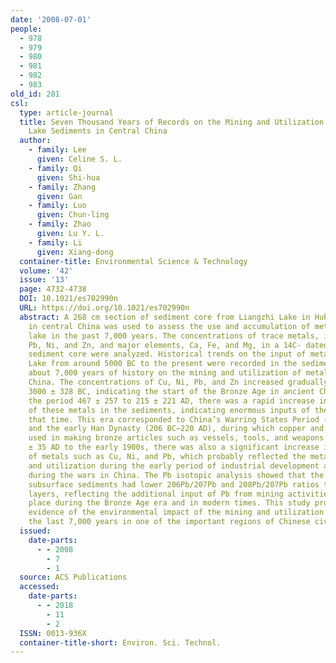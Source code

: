 ```yaml
---
date: '2008-07-01'
people:
  - 978
  - 979
  - 980
  - 981
  - 982
  - 983
old_id: 281
csl:
  type: article-journal
  title: Seven Thousand Years of Records on the Mining and Utilization of Metals from
    Lake Sediments in Central China
  author:
    - family: Lee
      given: Celine S. L.
    - family: Qi
      given: Shi-hua
    - family: Zhang
      given: Gan
    - family: Luo
      given: Chun-ling
    - family: Zhao
      given: Lu Y. L.
    - family: Li
      given: Xiang-dong
  container-title: Environmental Science & Technology
  volume: '42'
  issue: '13'
  page: 4732-4738
  DOI: 10.1021/es702990n
  URL: https://doi.org/10.1021/es702990n
  abstract: A 268 cm section of sediment core from Liangzhi Lake in Hubei province
    in central China was used to assess the use and accumulation of metals in the
    lake in the past 7,000 years. The concentrations of trace metals, including Cu,
    Pb, Ni, and Zn, and major elements, Ca, Fe, and Mg, in a 14C- dated segment of
    sediment core were analyzed. Historical trends on the input of metals to Liangzhi
    Lake from around 5000 BC to the present were recorded in the sediments, representing
    about 7,000 years of history on the mining and utilization of metals in central
    China. The concentrations of Cu, Ni, Pb, and Zn increased gradually from about
    3000 ± 328 BC, indicating the start of the Bronze Age in ancient China. During
    the period 467 ± 257 to 215 ± 221 AD, there was a rapid increase in the concentrations
    of these metals in the sediments, indicating enormous inputs of these metals at
    that time. This era corresponded to China’s Warring States Period (475− 221 BC)
    and the early Han Dynasty (206 BC−220 AD), during which copper and lead were extensively
    used in making bronze articles such as vessels, tools, and weapons. From 1880
    ± 35 AD to the early 1900s, there was also a significant increase in the concentrations
    of metals such as Cu, Ni, and Pb, which probably reflected the metal emissions
    and utilization during the early period of industrial development and weapon manufacture
    during the wars in China. The Pb isotopic analysis showed that the surface and
    subsurface sediments had lower 206Pb/207Pb and 208Pb/207Pb ratios than the deeper
    layers, reflecting the additional input of Pb from mining activities that took
    place during the Bronze Age era and in modern times. This study provides direct
    evidence of the environmental impact of the mining and utilization of metals in
    the last 7,000 years in one of the important regions of Chinese civilization.
  issued:
    date-parts:
      - - 2008
        - 7
        - 1
  source: ACS Publications
  accessed:
    date-parts:
      - - 2018
        - 11
        - 2
  ISSN: 0013-936X
  container-title-short: Environ. Sci. Technol.
---
```

